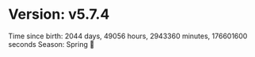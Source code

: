# Version: v5.7.4
Time since birth: 2044 days, 49056 hours, 2943360 minutes, 176601600 seconds
Season: Spring 🌸
